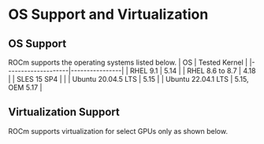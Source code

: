 # OS Support and Virtualization

## OS Support
ROCm supports the operating systems listed below.
| OS                 | Tested Kernel  |
|--------------------|----------------|
| RHEL 9.1            | 5.14           |
| RHEL 8.6 to 8.7    | 4.18           |
| SLES 15 SP4        |                |
| Ubuntu 20.04.5 LTS | 5.15           |
| Ubuntu 22.04.1 LTS | 5.15, OEM 5.17 |

## Virtualization Support
ROCm supports virtualization for select GPUs only as shown below.